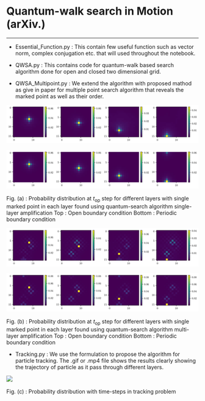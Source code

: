 # Quantum-walk search in Motion (arXiv.)

---------------


* Essential_Function.py : This contain few useful function such as vector norm, complex conjugation etc. that will used throughout the notebook.
* QWSA.py : This contains code for quantum-walk based search algorithm done for open and closed two dimensional grid. 

* QWSA_Multipoint.py : We extend the algorithm with proposed mathod as give in paper for multiple point search algorithm that reveals the marked point as well as their order. 

![](Plots/single_layer_OBC_MAT_page-0001.jpg)

![](Plots/single_layer_PBC_MAT_page-0001.jpg)

Fig. (a) : Probability distribution at $t_\text{op}$ step for different layers with single marked point in each layer found using quantum-search algorithm single-layer amplification Top : Open boundary condition Bottom : Periodic boundary condition

![](Plots/multi_layer_OBC_MAT_page-0001.jpg)

![](Plots/multi_layer_PBC_MAT_page-0001.jpg)

Fig. (b) : Probability distribution at $t_\text{op}$ step for different layers with single marked point in each layer found using quantum-search algorithm multi-layer amplification Top : Open boundary condition Bottom : Periodic boundary condition



* Tracking.py : We use the formulation to propose the algorithm for particle tracking. The .gif or .mp4 file shows the results clearly showing the trajectory of particle as it pass through different layers.

![](Plots/movie.gif)

Fig. (c) : Probability distribution with time-steps in tracking problem